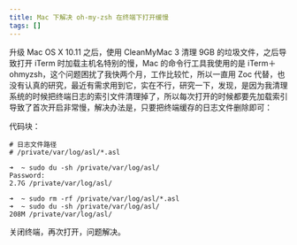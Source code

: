 ```yaml
---
title: Mac 下解决 oh-my-zsh 在终端下打开缓慢
tags: []
---
```


升级 Mac OS X 10.11 之后，使用 CleanMyMac 3 清理 9GB 的垃圾文件，之后导致打开 iTerm 时加载主机名特别的慢，Mac 的命令行工具我使用的是 iTerm＋ohmyzsh，这个问题困扰了我快两个月，工作比较忙，所以一直用 Zoc 代替，也没有认真的研究，最近有需求用到它，实在不行，研究一下，发现，是因为我清理系统的时候把终端日志的索引文件清理掉了，所以每次打开的时候都要先加载索引导致了首次开启非常慢，解决办法是，只要把终端缓存的日志文件删除即可：

代码块：

    # 日志文件路径
    # /private/var/log/asl/*.asl
    
    ➜  ~ sudo du -sh /private/var/log/asl/
    Password:
    2.7G /private/var/log/asl/
    
    ➜  ~ sudo rm -rf /private/var/log/asl/*.asl
    ➜  ~ sudo du -sh /private/var/log/asl/
    208M /private/var/log/asl/

关闭终端，再次打开，问题解决。
